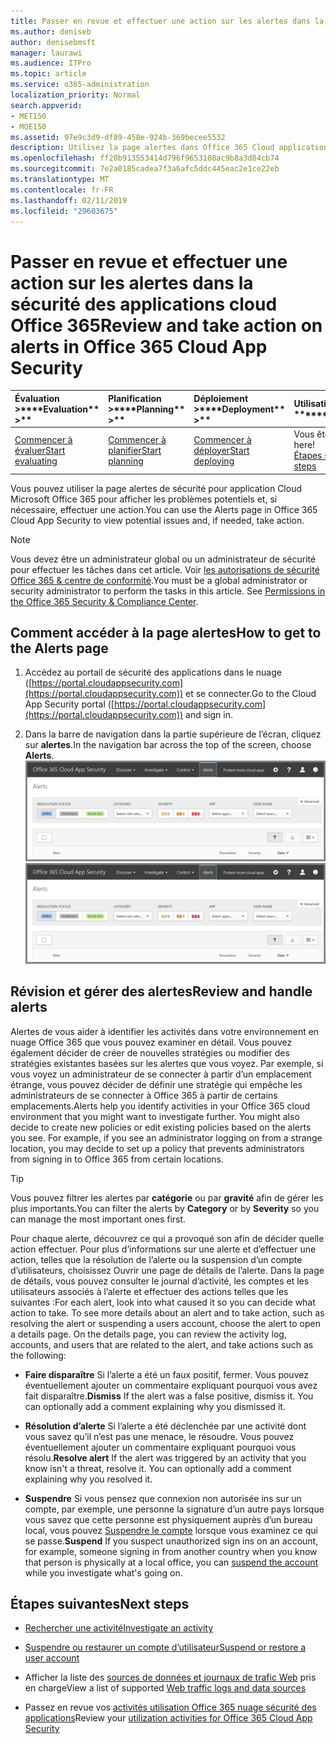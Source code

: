 ```yaml
---
title: Passer en revue et effectuer une action sur les alertes dans la sécurité des applications cloud Office 365
ms.author: deniseb
author: denisebmsft
manager: laurawi
ms.audience: ITPro
ms.topic: article
ms.service: o365-administration
localization_priority: Normal
search.appverid:
- MET150
- MOE150
ms.assetid: 97e9c3d9-df89-458e-924b-369becee5532
description: Utilisez la page alertes dans Office 365 Cloud application sécurité pour afficher les problèmes potentiels et effectuer une action. Vous pouvez faire disparaître ou résoudre les alertes et si nécessaire, suspendre un compte d’utilisateur.
ms.openlocfilehash: ff20b913553414d796f9653108ac9b8a3d84cb74
ms.sourcegitcommit: 7e2a0185cadea7f3a6afc5ddc445eac2e1ce22eb
ms.translationtype: MT
ms.contentlocale: fr-FR
ms.lasthandoff: 02/11/2019
ms.locfileid: "29603675"
---
```

# <a name="review-and-take-action-on-alerts-in-office-365-cloud-app-security"></a><span data-ttu-id="7ba77-104">Passer en revue et effectuer une action sur les alertes dans la sécurité des applications cloud Office 365</span><span class="sxs-lookup"><span data-stu-id="7ba77-104">Review and take action on alerts in Office 365 Cloud App Security</span></span>
  
|<span data-ttu-id="7ba77-105">Évaluation **\>**</span><span class="sxs-lookup"><span data-stu-id="7ba77-105">\*\*\*\*Evaluation\*\* \>\*\*</span></span>|<span data-ttu-id="7ba77-106">Planification **\>**</span><span class="sxs-lookup"><span data-stu-id="7ba77-106">\*\*\*\*Planning\*\* \>\*\*</span></span>|<span data-ttu-id="7ba77-107">Déploiement **\>**</span><span class="sxs-lookup"><span data-stu-id="7ba77-107">\*\*\*\*Deployment\*\* \>\*\*</span></span>|<span data-ttu-id="7ba77-108">Utilisation du \*\*\*</span><span class="sxs-lookup"><span data-stu-id="7ba77-108">\*\*\*\*Utilization\*\*\*\*</span></span>|
|:-----|:-----|:-----|:-----|
|[<span data-ttu-id="7ba77-109">Commencer à évaluer</span><span class="sxs-lookup"><span data-stu-id="7ba77-109">Start evaluating</span></span>](office-365-cas-overview.md) <br/> |[<span data-ttu-id="7ba77-110">Commencer à planifier</span><span class="sxs-lookup"><span data-stu-id="7ba77-110">Start planning</span></span>](get-ready-for-office-365-cas.md) <br/> |[<span data-ttu-id="7ba77-111">Commencer à déployer</span><span class="sxs-lookup"><span data-stu-id="7ba77-111">Start deploying</span></span>](turn-on-office-365-cas.md) <br/> |<span data-ttu-id="7ba77-112">Vous êtes ici !</span><span class="sxs-lookup"><span data-stu-id="7ba77-112">You are here!</span></span>  <br/> [<span data-ttu-id="7ba77-113">Étapes suivantes</span><span class="sxs-lookup"><span data-stu-id="7ba77-113">Next steps</span></span>](#next-steps) <br/> |
   
<span data-ttu-id="7ba77-114">Vous pouvez utiliser la page alertes de sécurité pour application Cloud Microsoft Office 365 pour afficher les problèmes potentiels et, si nécessaire, effectuer une action.</span><span class="sxs-lookup"><span data-stu-id="7ba77-114">You can use the Alerts page in Office 365 Cloud App Security to view potential issues and, if needed, take action.</span></span>
  
> [!NOTE]
> <span data-ttu-id="7ba77-p102">Vous devez être un administrateur global ou un administrateur de sécurité pour effectuer les tâches dans cet article. Voir [les autorisations de sécurité Office 365 &amp; centre de conformité](permissions-in-the-security-and-compliance-center.md).</span><span class="sxs-lookup"><span data-stu-id="7ba77-p102">You must be a global administrator or security administrator to perform the tasks in this article. See [Permissions in the Office 365 Security &amp; Compliance Center](permissions-in-the-security-and-compliance-center.md).</span></span> 
  
## <a name="how-to-get-to-the-alerts-page"></a><span data-ttu-id="7ba77-117">Comment accéder à la page alertes</span><span class="sxs-lookup"><span data-stu-id="7ba77-117">How to get to the Alerts page</span></span>

1. <span data-ttu-id="7ba77-118">Accédez au portail de sécurité des applications dans le nuage ([https://portal.cloudappsecurity.com](https://portal.cloudappsecurity.com)) et se connecter.</span><span class="sxs-lookup"><span data-stu-id="7ba77-118">Go to the Cloud App Security portal ([https://portal.cloudappsecurity.com](https://portal.cloudappsecurity.com)) and sign in.</span></span>
  
2. <span data-ttu-id="7ba77-119">Dans la barre de navigation dans la partie supérieure de l’écran, cliquez sur **alertes**.</span><span class="sxs-lookup"><span data-stu-id="7ba77-119">In the navigation bar across the top of the screen, choose **Alerts**.</span></span><br/><span data-ttu-id="7ba77-120">![Dans la page alertes, vous pouvez voir des alertes déclenchées et toutes les actions effectuées.](media/3b53d4c9-4b13-435d-8547-8c0f9ae6b914.png)</span><span class="sxs-lookup"><span data-stu-id="7ba77-120">![On the Alerts page, you can see alerts that were triggered and any actions taken.](media/3b53d4c9-4b13-435d-8547-8c0f9ae6b914.png)</span></span>
  
## <a name="review-and-handle-alerts"></a><span data-ttu-id="7ba77-121">Révision et gérer des alertes</span><span class="sxs-lookup"><span data-stu-id="7ba77-121">Review and handle alerts</span></span>

<span data-ttu-id="7ba77-p103">Alertes de vous aider à identifier les activités dans votre environnement en nuage Office 365 que vous pouvez examiner en détail. Vous pouvez également décider de créer de nouvelles stratégies ou modifier des stratégies existantes basées sur les alertes que vous voyez. Par exemple, si vous voyez un administrateur de se connecter à partir d’un emplacement étrange, vous pouvez décider de définir une stratégie qui empêche les administrateurs de se connecter à Office 365 à partir de certains emplacements.</span><span class="sxs-lookup"><span data-stu-id="7ba77-p103">Alerts help you identify activities in your Office 365 cloud environment that you might want to investigate further. You might also decide to create new policies or edit existing policies based on the alerts you see. For example, if you see an administrator logging on from a strange location, you may decide to set up a policy that prevents administrators from signing in to Office 365 from certain locations.</span></span>
  
> [!TIP]
> <span data-ttu-id="7ba77-125">Vous pouvez filtrer les alertes par **catégorie** ou par **gravité** afin de gérer les plus importants.</span><span class="sxs-lookup"><span data-stu-id="7ba77-125">You can filter the alerts by **Category** or by **Severity** so you can manage the most important ones first.</span></span> 
  
<span data-ttu-id="7ba77-p104">Pour chaque alerte, découvrez ce qui a provoqué son afin de décider quelle action effectuer. Pour plus d’informations sur une alerte et d’effectuer une action, telles que la résolution de l’alerte ou la suspension d’un compte d’utilisateurs, choisissez Ouvrir une page de détails de l’alerte. Dans la page de détails, vous pouvez consulter le journal d’activité, les comptes et les utilisateurs associés à l’alerte et effectuer des actions telles que les suivantes :</span><span class="sxs-lookup"><span data-stu-id="7ba77-p104">For each alert, look into what caused it so you can decide what action to take. To see more details about an alert and to take action, such as resolving the alert or suspending a users account, choose the alert to open a details page. On the details page, you can review the activity log, accounts, and users that are related to the alert, and take actions such as the following:</span></span>
  
- <span data-ttu-id="7ba77-p105">**Faire disparaître** Si l’alerte a été un faux positif, fermer. Vous pouvez éventuellement ajouter un commentaire expliquant pourquoi vous avez fait disparaître.</span><span class="sxs-lookup"><span data-stu-id="7ba77-p105">**Dismiss** If the alert was a false positive, dismiss it. You can optionally add a comment explaining why you dismissed it.</span></span> 
    
- <span data-ttu-id="7ba77-p106">**Résolution d’alerte** Si l’alerte a été déclenchée par une activité dont vous savez qu’il n’est pas une menace, le résoudre. Vous pouvez éventuellement ajouter un commentaire expliquant pourquoi vous résolu.</span><span class="sxs-lookup"><span data-stu-id="7ba77-p106">**Resolve alert** If the alert was triggered by an activity that you know isn't a threat, resolve it. You can optionally add a comment explaining why you resolved it.</span></span> 
    
- <span data-ttu-id="7ba77-133">**Suspendre** Si vous pensez que connexion non autorisée ins sur un compte, par exemple, une personne la signature d’un autre pays lorsque vous savez que cette personne est physiquement auprès d’un bureau local, vous pouvez [Suspendre le compte](suspend-or-restore-an-account-in-ocas.md) lorsque vous examinez ce qui se passe.</span><span class="sxs-lookup"><span data-stu-id="7ba77-133">**Suspend** If you suspect unauthorized sign ins on an account, for example, someone signing in from another country when you know that person is physically at a local office, you can [suspend the account](suspend-or-restore-an-account-in-ocas.md) while you investigate what's going on.</span></span> 
    
## <a name="next-steps"></a><span data-ttu-id="7ba77-134">Étapes suivantes</span><span class="sxs-lookup"><span data-stu-id="7ba77-134">Next steps</span></span>

- [<span data-ttu-id="7ba77-135">Rechercher une activité</span><span class="sxs-lookup"><span data-stu-id="7ba77-135">Investigate an activity</span></span>](investigate-an-activity-in-office-365-cas.md)
    
- [<span data-ttu-id="7ba77-136">Suspendre ou restaurer un compte d’utilisateur</span><span class="sxs-lookup"><span data-stu-id="7ba77-136">Suspend or restore a user account</span></span>](suspend-or-restore-an-account-in-ocas.md)
    
- <span data-ttu-id="7ba77-137">Afficher la liste des [sources de données et journaux de trafic Web](web-traffic-logs-and-data-sources-for-ocas.md) pris en charge</span><span class="sxs-lookup"><span data-stu-id="7ba77-137">View a list of supported [Web traffic logs and data sources](web-traffic-logs-and-data-sources-for-ocas.md)</span></span>
    
- <span data-ttu-id="7ba77-138">Passez en revue vos [activités utilisation Office 365 nuage sécurité des applications](utilization-activities-for-ocas.md)</span><span class="sxs-lookup"><span data-stu-id="7ba77-138">Review your [utilization activities for Office 365 Cloud App Security](utilization-activities-for-ocas.md)</span></span>
    

